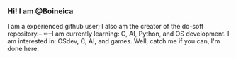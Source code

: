 ### Hi! I am @Boineica
I am a experienced github user; I also am the creator of the do-soft repository.–
✏–I am currently learning: C, AI, Python, and OS development.
I am interested in: OSdev, C, AI, and games.
Well, catch me if you can, I'm done here.

